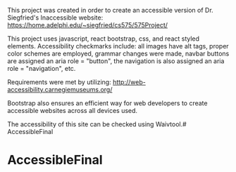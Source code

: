 This project was created in order to create an accessible version of Dr. Siegfried's Inaccessible website: https://home.adelphi.edu/~siegfried/cs575/575Project/ 

This project uses javascript, react bootstrap, css, and react styled elements.
Accessibility checkmarks include: all images have alt tags, proper color schemes are employed, grammar changes were made, navbar buttons are assigned an aria role = "button", the navigation is also assigned an aria role = "navigation", etc.

Requirements were met by utilizing: http://web-accessibility.carnegiemuseums.org/

Bootstrap also ensures an efficient way for web developers to create accessible websites across all devices used.

The accessibility of this site can be checked using Waivtool.# AccessibleFinal
# AccessibleFinal
